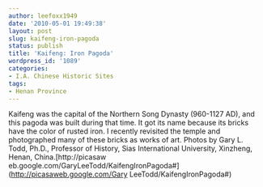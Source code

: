 ```yaml
---
author: leefoxx1949
date: '2010-05-01 19:49:38'
layout: post
slug: kaifeng-iron-pagoda
status: publish
title: 'Kaifeng: Iron Pagoda'
wordpress_id: '1089'
categories:
- I.A. Chinese Historic Sites
tags:
- Henan Province
---
```


Kaifeng was the capital of the Northern Song Dynasty (960-1127 AD), and this
pagoda was built during that time. It got its name because its bricks have the
color of rusted iron. I recently revisited the temple and photographed many of
these bricks as works of art. Photos by Gary L. Todd, Ph.D., Professor of
History, Sias International University, Xinzheng, Henan, China.[http://picasaw
eb.google.com/GaryLeeTodd/KaifengIronPagoda#](http://picasaweb.google.com/Gary
LeeTodd/KaifengIronPagoda#)

